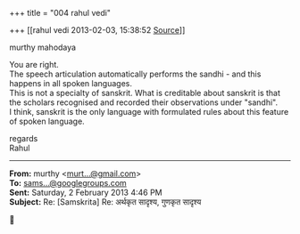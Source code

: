 +++
title = "004 rahul vedi"

+++
[[rahul vedi	2013-02-03, 15:38:52 [Source](https://groups.google.com/g/samskrita/c/BMisFfZHVD0)]]



murthy mahodaya  
  
You are right.  
The speech articulation automatically performs the sandhi - and this happens in all spoken languages.  
This is not a specialty of sanskrit. What is creditable about sanskrit is that the scholars recognised and recorded their observations under "sandhi".  
I think, sanskrit is the only language with formulated rules about this feature of spoken language.  
  
regards  
Rahul  

  

  

------------------------------------------------------------------------

**From:** murthy \<[murt...@gmail.com]()\>  
**To:** [sams...@googlegroups.com]()  
**Sent:** Saturday, 2 February 2013 4:46 PM  
**Subject:** Re: \[Samskrita\] Re: अर्थकृत सादृश्य, गुणकृत सादृश्य  



